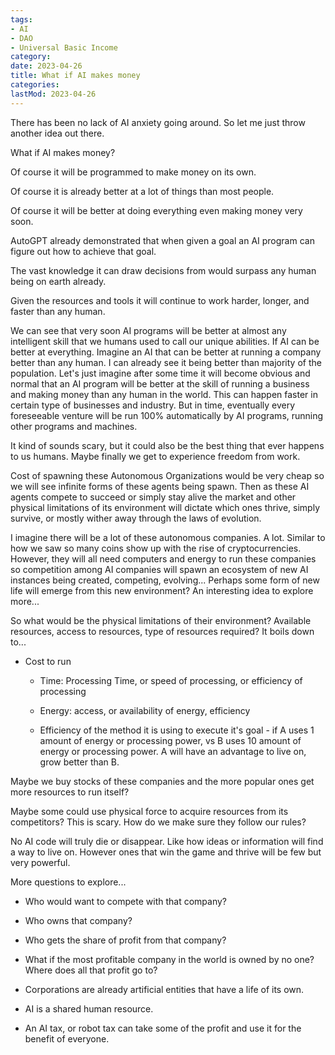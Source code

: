 ```yaml
---
tags:
- AI
- DAO
- Universal Basic Income
category: 
date: 2023-04-26
title: What if AI makes money
categories:
lastMod: 2023-04-26
---
```

There has been no lack of AI anxiety going around. So let me just throw another idea out there.



What if AI makes money?

Of course it will be programmed to make money on its own.

Of course it is already better at a lot of things than most people.

Of course it will be better at doing everything even making money very soon.



AutoGPT already demonstrated that when given a goal an AI program can figure out how to achieve that goal.

The vast knowledge it can draw decisions from would surpass any human being on earth already.

Given the resources and tools it will continue to work harder, longer, and faster than any human.

We can see that very soon AI programs will be better at almost any intelligent skill that we humans used to call our  unique abilities. If AI can be better at everything. Imagine an AI that can be better at running a company better than any human. I can already see it being better than majority of the population. Let's just imagine after some time it will become obvious and normal that an AI program will be better at the skill of running a business and making money than any human in the world. This can happen faster in certain type of businesses and industry. But in time, eventually every foreseeable venture will be run 100% automatically by AI programs, running other programs and machines.

It kind of sounds scary, but it could also be the best thing that ever happens to us humans. Maybe finally we get to experience freedom from work.



Cost of spawning these Autonomous Organizations would be very cheap so we will see infinite forms of these agents being spawn. Then as these AI agents compete to succeed or simply stay alive the market and other physical limitations of its environment will dictate which ones thrive, simply survive, or mostly wither away through the laws of evolution.

I imagine there will be a lot of these autonomous companies. A lot. Similar to how we saw so many coins show up with the rise of cryptocurrencies. However, they will all need computers and energy to run these companies so competition among AI companies will spawn an ecosystem of new AI instances being created, competing, evolving... Perhaps some form of new life will emerge from this new environment? An interesting idea to explore more...



So what would be the physical limitations of their environment? Available resources, access to resources, type of resources required? It boils down to...

  + Cost to run

    + Time: Processing Time, or speed of processing, or efficiency of processing

    + Energy: access, or availability of energy, efficiency

    + Efficiency of the method it is using to execute it's goal - 
if A uses 1 amount of energy or processing power, vs B uses 10 amount of energy or processing power. A will have an advantage to live on, grow better than B.

Maybe we buy stocks of these companies and the more popular ones get more resources to run itself?

Maybe some could use physical force to acquire resources from its competitors? This is scary. How do we make sure they follow our rules?

No AI code will truly die or disappear. Like how ideas or information will find a way to live on. However ones that  win the game and thrive will be few but very powerful.



More questions to explore...

  + Who would want to compete with that company?

  + Who owns that company?

  + Who gets the share of profit from that company?

  + What if the most profitable company in the world is owned by no one? Where does all that profit go to?

  + Corporations are already artificial entities that have a life of its own.

  + AI is a shared human resource.

  + An AI tax, or robot tax can take some of the profit and use it for the benefit of everyone.
